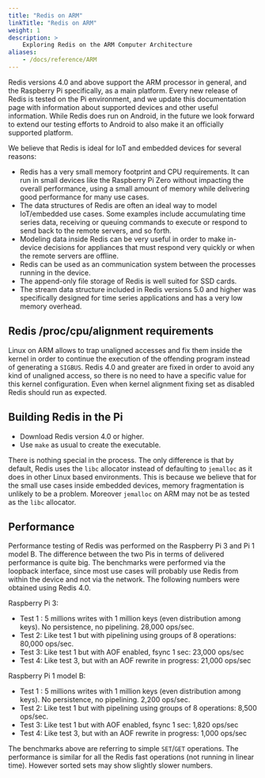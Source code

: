 ```yaml
---
title: "Redis on ARM"
linkTitle: "Redis on ARM"
weight: 1
description: >
    Exploring Redis on the ARM Computer Architecture
aliases:
    - /docs/reference/ARM
---
```


Redis versions 4.0 and above support the ARM processor in general, and
the Raspberry Pi specifically, as a main platform. Every new release of Redis is tested on the Pi
environment, and we update this documentation page with information about supported devices and other useful information. While Redis does run on Android, in the future we look forward to extend our testing efforts to Android
to also make it an officially supported platform.

We believe that Redis is ideal for IoT and embedded devices for several
reasons:

* Redis has a very small memory footprint and CPU requirements. It can run in small devices like the Raspberry Pi Zero without impacting the overall performance, using a small amount of memory while delivering good performance for many use cases.
* The data structures of Redis are often an ideal way to model IoT/embedded use cases. Some examples include accumulating time series data, receiving or queuing commands to execute or respond to send back to the remote servers, and so forth.
* Modeling data inside Redis can be very useful in order to make in-device decisions for appliances that must respond very quickly or when the remote servers are offline.
* Redis can be used as an communication system between the processes running in the device.
* The append-only file storage of Redis is well suited for SSD cards.
* The stream data structure included in Redis versions 5.0 and higher was specifically designed for time series applications and has a very low memory overhead.

## Redis /proc/cpu/alignment requirements

Linux on ARM allows to trap unaligned accesses and fix them inside the kernel
in order to continue the execution of the offending program instead of
generating a `SIGBUS`. Redis 4.0 and greater are fixed in order to avoid any kind
of unaligned access, so there is no need to have a specific value for this
kernel configuration. Even when kernel alignment fixing set as disabled Redis should
run as expected.

## Building Redis in the Pi

* Download Redis version 4.0 or higher.
* Use `make` as usual to create the executable.

There is nothing special in the process. The only difference is that by
default, Redis uses the `libc` allocator instead of defaulting to `jemalloc`
as it does in other Linux based environments. This is because we believe
that for the small use cases inside embedded devices, memory fragmentation
is unlikely to be a problem. Moreover `jemalloc` on ARM may not be as tested
as the `libc` allocator.

## Performance

Performance testing of Redis was performed on the Raspberry Pi 3 and Pi 1 model B. The difference between the two Pis in terms of delivered performance is quite big. The benchmarks were performed via the
loopback interface, since most use cases will probably use Redis from within
the device and not via the network. The following numbers were obtained using
Redis 4.0.

Raspberry Pi 3:

* Test 1 : 5 millions writes with 1 million keys (even distribution among keys).  No persistence, no pipelining. 28,000 ops/sec.
* Test 2: Like test 1 but with pipelining using groups of 8 operations: 80,000 ops/sec.
* Test 3: Like test 1 but with AOF enabled, fsync 1 sec: 23,000 ops/sec
* Test 4: Like test 3, but with an AOF rewrite in progress: 21,000 ops/sec

Raspberry Pi 1 model B:

* Test 1 : 5 millions writes with 1 million keys (even distribution among keys).  No persistence, no pipelining.  2,200 ops/sec.
* Test 2: Like test 1 but with pipelining using groups of 8 operations: 8,500 ops/sec.
* Test 3: Like test 1 but with AOF enabled, fsync 1 sec: 1,820 ops/sec
* Test 4: Like test 3, but with an AOF rewrite in progress: 1,000 ops/sec

The benchmarks above are referring to simple `SET`/`GET` operations. The performance is similar for all the Redis fast operations (not running in linear time). However sorted sets may show slightly slower numbers.
